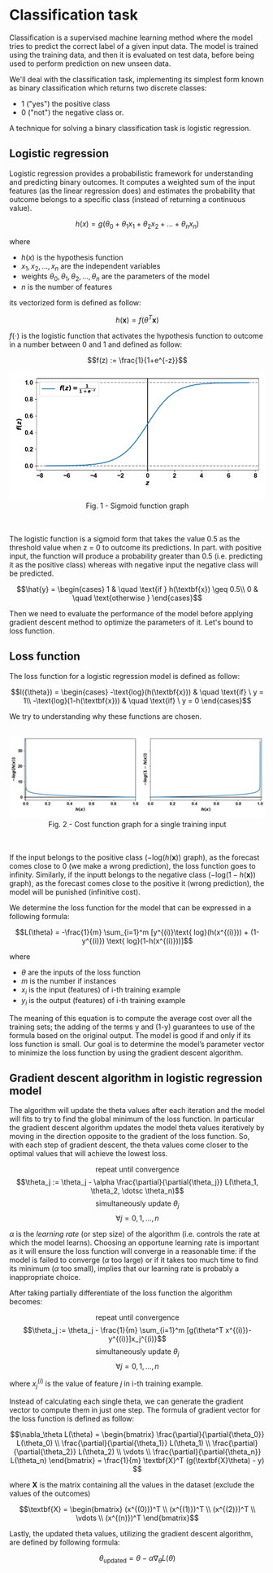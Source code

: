 # Classification task
Classification is a supervised machine learning method where the model tries to predict the correct label of a given input data. The model is trained using the training data, and then it is evaluated on test data, before being used to perform prediction on new unseen data.

We'll deal with the classification task, implementing its simplest form known as binary classification which returns two discrete classes:
- 1 ("yes") the positive class
- 0 ("not") the negative class or.

A technique for solving a binary classification task is logistic regression.

## Logistic regression
Logistic regression provides a probabilistic framework for understanding and predicting binary outcomes. It computes a weighted sum of the input features (as the linear regression does) and estimates the probability that outcome belongs to a specific class (instead of returning a continuous value).

$$h(x) = g(\theta_0 + \theta_1x_1 + \theta_2x_2 + \dotsc + \theta_nx_n)$$

where
- $h(x)$ is the hypothesis function
- $x_1, x_2, \dotsc, x_n$ are the independent variables
- weights $\theta_0, \theta_1, \theta_2, \dotsc, \theta_n$ are the parameters of the model
- $n$ is the number of features

its vectorized form is defined as follow:

$$h(\textbf{x}) = f(\theta^T \textbf{x})$$

$f(\cdot)$ is the logistic function that activates the hypothesis function to outcome in a number between 0 and 1 and defined as follow:

$$f(z) := \frac{1}{1+e^{-z}}$$

<div align='center'><img src="input/sigmoid.png"/><br />Fig. 1 - Sigmoid function graph</div>
<br /><br />

The logistic function is a sigmoid form that takes the value 0.5 as the threshold value when z = 0 to outcome its predictions. In part. with positive input, the function will produce a probability greater than 0.5 (i.e. predicting it as the positive class) whereas with negative input the negative class will be predicted.

$$\hat{y} =
  \begin{cases}
    1       & \quad \text{if } h(\textbf{x}) \geq 0.5\\
    0       & \quad \text{otherwise } 
  \end{cases}$$

Then we need to evaluate the performance of the model before applying gradient descent method to optimize the parameters of it. Let's bound to loss function.

## Loss function
The loss function for a logistic regression model is defined as follow:

$$l({\theta}) =
  \begin{cases}
    -\text{log}(h(\textbf{x}))       & \quad \text{if} \ y = 1\\
    -\text{log}(1-h(\textbf{x}))     & \quad \text{if} \ y = 0 
  \end{cases}$$

We try to understanding why these functions are chosen.<br /><br />

<div align='center'><img src="input/cost_function.png"/><br />Fig. 2 - Cost function graph for a single training input</div>
<br /><br />

If the input belongs to the positive class ($-\text{log}(h(\textbf{x}))$ graph), as the forecast comes close to 0 (we make a wrong prediction), the loss function goes to infinity. Similarly, if the inputt belongs to the negative class ($-\text{log}(1-h(\textbf{x}))$ graph), as the forecast comes close to the positive it (wrong prediction), the model will be punished (infinitive cost).

We determine the loss function for the model that can be expressed in a following formula:

$$L(\theta) = -\frac{1}{m} \sum_{i=1}^m [y^{(i)}\text{ log}(h(x^{(i)})) + (1-y^{(i)}) \text{ log}(1-h(x^{(i)}))]$$

where
- $\theta$ are the inputs of the loss function
- $m$ is the number if instances
- $x_i$ is the input (features) of i-th training example
- $y_i$ is the output (features) of i-th training example

The meaning of this equation is to compute the average cost over all the training sets; the adding of the terms y and (1-y) guarantees to use of the formula based on the original output. The model is good if and only if its loss function is small. 
Our goal is to determine the model’s parameter vector to minimize the loss function by using the gradient descent algorithm.

## Gradient descent algorithm in logistic regression model
The algorithm will update the theta values after each iteration and the model will fits to try to find the global minimum of the loss function. In particular the gradient descent algorithm updates the model theta values iteratively by moving in the direction opposite to the gradient of the loss function. So, with each step of gradient descent, the theta values come closer to the optimal values that will achieve the lowest loss.

$$\text{repeat until convergence}$$ $$\theta_j := \theta_j - \alpha \frac{\partial}{\partial{\theta_j}} L(\theta_1, \theta_2, \dotsc \theta_n)$$ $$\text{simultaneously update } \theta_j$$ $$\forall j = 0, 1, \dotsc, n$$

$\alpha$ is the _learning rate_ (or step size) of the algorithm (i.e. controls the rate at which the model learns). Choosing an opportune learning rate is important as it will ensure the loss function will converge in a reasonable time: if the model is failed to converge ($\alpha$ too large) or if it takes too much time to find its minimum ($\alpha$ too small), implies that our learning rate is probably a inappropriate choice.

After taking partially differentiate of the loss function the algorithm becomes:

$$\text{repeat until convergence}$$ $$\theta_j := \theta_j - \frac{1}{m} \sum_{i=1}^m [g(\theta^T x^{(i)})-y^{(i)}]x_j^{(i)}$$ $$\text{simultaneously update } \theta_j$$ $$\forall j = 0, 1, \dotsc, n$$

where $x_j^{(i)}$ is the value of feature _j_ in i-th training example.

Instead of calculating each single theta, we can generate the gradient vector to compute them in just one step. The formula of gradient vector for the loss function is defined as follow:

$$\nabla_\theta L(\theta) = 
    \begin{bmatrix}
        \frac{\partial}{\partial{\theta_0}} L(\theta_0) \\
        \frac{\partial}{\partial{\theta_1}} L(\theta_1) \\
        \frac{\partial}{\partial{\theta_2}} L(\theta_2) \\
        \vdots \\
        \frac{\partial}{\partial{\theta_n}} L(\theta_n)
    \end{bmatrix} = 
    \frac{1}{m} \textbf{X}^T (g(\textbf{X}\theta) - y)
$$

where $\textbf{X}$ is the matrix containing all the values in the dataset (exclude the values of the outcomes) 

$$\textbf{X} = 
    \begin{bmatrix}
        (x^{(0)})^T \\
        (x^{(1)})^T \\
        (x^{(2)})^T \\
        \vdots \\
        (x^{(n)})^T
    \end{bmatrix}$$

Lastly, the updated theta values, utilizing the gradient descent algorithm, are defined by following formula:

$$\theta_{\text{updated}} = \theta - \alpha \nabla_\theta L(\theta)$$
